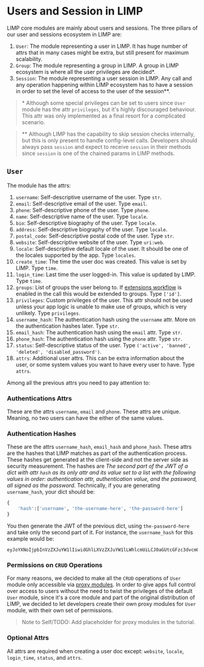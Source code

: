 # Users and Session in LIMP

LIMP core modules are mainly about users and sessions. The three pillars of our user and sessions ecosystem in LIMP are:
1. `User`: The module representing a user in LIMP. It has huge number of attrs that in many cases might be extra, but still present for maximum scalability.
2. `Group`: The module representing a group in LIMP. A group in LIMP ecosystem is where all the user privileges are decided*.
3. `Session`: The module representing a user session in LIMP. Any call and any operation happening within LIMP ecosystem has to have a session in order to set the level of access to the user of the session**.

> \* Although some special privileges can be set to users since `User` module has the attr `privileges`, but it's highly discouraged behaviour. This attr was only implemented as a final resort for a complicated scenario.

> \** Although LIMP has the capability to skip session checks internally, but this is only present to handle config-level calls. Developers should always pass `session` and expect to receive `session` in their methods since `session` is one of the chained params in LIMP methods.

## `User`
The module has the attrs:
1. `username`: Self-descriptive username of the user. Type `str`.
2. `email`: Self-descriptive email of the user. Type `email`.
3. `phone`: Self-descriptive phone of the user. Type `phone`.
4. `name`: Self-descriptive name of the user. Type `locale`.
5. `bio`: Self-descriptive biography of the user. Type `locale`.
6. `address`: Self-descriptive biography of the user. Type `locale`.
7. `postal_code`: Self-descriptive postal code of the user. Type `str`.
8. `website`: Self-descriptive website of the user. Type `uri:web`.
9. `locale`: Self-descriptive default locale of the user. It should be one of the locales supported by the app. Type `locales`.
10. `create_time`: The time the user doc was created. This value is set by LIMP. Type `time`.
11. `login_time`: Last time the user logged-in. This value is updated by LIMP. Type `time`.
12. `groups`: List of groups the user belong to. If [extensions workflow](/docs/api-module.md#extns) is enabled in the call this would be extended to groups. Type `['id']`.
13. `privileges`: Custom privileges of the user. This attr should not be used unless your app logic is unable to make use of groups, which is very unlikely. Type `privileges`.
14. `username_hash`: The authentication hash using the `username` attr. More on the authentication hashes later. Type `str`.
15. `email_hash`: The authentication hash using the `email` attr. Type `str`.
16. `phone_hash`: The authentication hash using the `phone` attr. Type `str`.
17. `status`: Self-descriptive status of the user. Type `('active', 'banned', 'deleted', 'disabled_password')`.
18. `attrs`: Additional user attrs. This can be extra information about the user, or some system values you want to have every user to have. Type `attrs`.

Among all the previous attrs you need to pay attention to:
### Authentications Attrs
These are the attrs `username`, `email` and `phone`. These attrs are unique. Meaning, no two users can have the either of the same values.

### Authentication Hashes
These are the attrs `username_hash`, `email_hash` and `phone_hash`. These attrs are the hashes that LIMP matches as part of the authentication process. These hashes get generated at the client-side and not the server side as security measurement. The hashes are *The second part of the JWT of a dict with attr `hash` as its only attr and its value set to a list with the following values in order: authentication attr, authentication value, and the password, all signed as the password*. Technically, if you are generating `username_hash`, your dict should be:
```python
{
	'hash':['username', 'the-username-here', 'the-password-here']
}
```
You then generate the JWT of the previous dict, using `the-password-here` and take only the second part of it. For instance, the `username_hash` for this example would be:
```
eyJoYXNoIjpbInVzZXJuYW1lIiwidGhlLXVzZXJuYW1lLWhlcmUiLCJ0aGUtcGFzc3dvcmQtaGVyZSJdfQ
```

### Permissions on `CRUD` Operations
For many reasons, we decided to make all the `CRUD` operations of `User` module only accessible via [proxy modules](/docs/api-module.md#collection). In order to give apps full control over access to users without the need to twist the privileges of the default `User` module, since it's a core module and part of the original distribution of LIMP, we decided to let developers create their own proxy modules for `User` module, with their own set of permissions.

> Note to Self/TODO: Add placeholder for proxy modules in the tutorial.

### Optional Attrs
All attrs are required when creating a user doc except: `website`, `locale`, `login_time`, `status`, and `attrs`.

